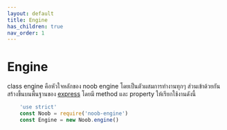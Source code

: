 ```yaml
---
layout: default
title: Engine
has_children: true
nav_order: 1
---
```

# Engine

class engine คือหัวใจหลักของ noob engine โดยเป็นตัวผสมการทำงานทุกๆ ส่วนเข้าด้วยกันสร้างขึ้นบนพื้นฐานของ [express](https://expressjs.com/) โดยมี method และ property ให้เรียกใช้งานดังนี้

```js
    'use strict'
    const Noob = require('noob-engine')
    const Engine = new Noob.engine()
```
